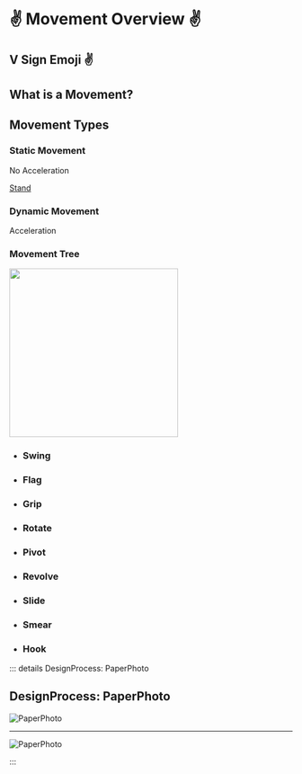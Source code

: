 # ✌ Movement Overview ✌

## V Sign Emoji ✌

## What is a Movement?

## Movement Types

### Static Movement

No Acceleration

[Stand]()



### Dynamic Movement

Acceleration


### Movement Tree

<img width="300" height="300" src="/Placeholder_Tree.png" />

- ### Swing
- ### Flag
- ### Grip
- ### Rotate
- ### Pivot
- ### Revolve
- ### Slide

- ### Smear
- ### Hook




::: details DesignProcess: PaperPhoto

## DesignProcess: PaperPhoto

![PaperPhoto](/Paper_BetaQuote.jpg)

---

![PaperPhoto](/Paper_BetaQuote2.jpg)

:::